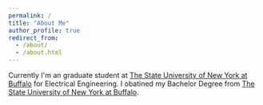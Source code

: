 ```yaml
---
permalink: /
title: "About Me"
author_profile: true
redirect_from: 
  - /about/
  - /about.html
---
```


Currently I'm an graduate student at [The State University of New York at Buffalo](https://buffalo.edu) for Electrical Engineering. I obatined my Bachelor Degree from [The State University of New York at Buffalo](https://buffalo.edu).
